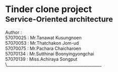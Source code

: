 <h1>Tinder clone project<br>
<sub>Service-Oriented architecture</sub></h1>
Author :<br>
57070025 : Mr.Tanawat Kusungnoen <br>
57070053 : Mr.Thatchakon Jom-ud <br>
57070075 : Mr.Pachara Chaicharoen <br>
57070134 : Mr.Sutthinai Boonyingyongchai <br>
57070139 : Miss.Achiraya Songput <br>
\_______________________________________________
